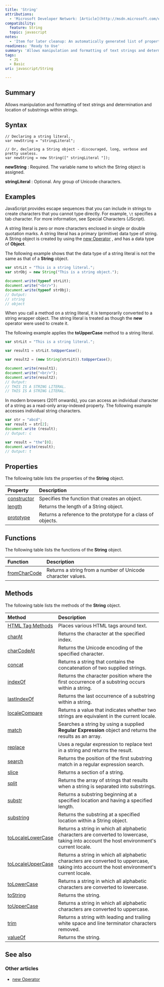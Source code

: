 ```yaml
---
title: 'String'
attributions:
  - 'Microsoft Developer Network: [Article](http://msdn.microsoft.com/en-us/library/ie/ecczf11c(v=vs.94).aspx)'
compatibility:
  feature: String
  topic: javascript
notes:
  - 'Item for later cleanup: An automatically generated list of properties and methods (either static, instance or inherited ones) is absent.'
readiness: 'Ready to Use'
summary: 'Allows manipulation and formatting of text strings and determination and location of substrings within strings.'
tags:
  - JS
  - Basic
uri: javascript/String

---
```

## Summary

Allows manipulation and formatting of text strings and determination and location of substrings within strings.

## Syntax

    // Declaring a string literal.
    var newString = "stringLiteral";

    // Or, declaring a String object - discouraged, long, verbose and pretty useless.
    var newString = new String([" stringLiteral "]);

**newString**
:   Required. The variable name to which the String object is assigned.

**stringLiteral**
:   Optional. Any group of Unicode characters.

## Examples

JavaScript provides escape sequences that you can include in strings to create characters that you cannot type directly. For example, `\t` specifies a tab character. For more information, see Special Characters (JScript).

A string literal is zero or more characters enclosed in single or double quotation marks. A string literal has a primary (primitive) data type of string. A String object is created by using the [new Operator](/javascript/operators/new) , and has a data type of **Object**.

The following example shows that the data type of a string literal is not the same as that of a **String** object.

``` js
var strLit = "This is a string literal.";
var strObj = new String("This is a string object.");

document.write(typeof strLit);
document.write("<br/>");
document.write(typeof strObj);
// Output:
// string
// object
```

When you call a method on a string literal, it is temporarily converted to a string wrapper object. The string literal is treated as though the **new** operator were used to create it.

The following example applies the **toUpperCase** method to a string literal.

``` js
var strLit = "This is a string literal.";

var result1 = strLit.toUpperCase();

var result2 = (new String(strLit)).toUpperCase();

document.write(result1);
document.write("<br/>");
document.write(result2);
// Output:
// THIS IS A STRING LITERAL.
// THIS IS A STRING LITERAL.
```

In modern browsers (2011 onwards), you can access an individual character of a string as a read-only array-indexed property. The following example accesses individual string characters.

``` js
var str = "abcd";
var result = str[2];
document.write (result);
// Output: c

var result = "the"[0];
document.write(result);
// Output: t
```

## Properties

The following table lists the properties of the **String** object.

|Property|Description|
|:-------|:----------|
|[constructor](/javascript/String/constructor)|Specifies the function that creates an object.|
|[length](/javascript/String/length)|Returns the length of a String object.|
|[prototype](/javascript/String/prototype)|Returns a reference to the prototype for a class of objects.|

## Functions

The following table lists the functions of the **String** object.

|Function|Description|
|:-------|:----------|
|[fromCharCode](/javascript/String/fromCharCode)|Returns a string from a number of Unicode character values.|

## Methods

The following table lists the methods of the **String** object.

|Method|Description|
|:-----|:----------|
|[HTML Tag Methods](/javascript/String/HTML_Tag_Methods)|Places various HTML tags around text.|
|[charAt](/javascript/String/charAt)|Returns the character at the specified index.|
|[charCodeAt](/javascript/String/charCodeAt)|Returns the Unicode encoding of the specified character.|
|[concat](/javascript/String/concat)|Returns a string that contains the concatenation of two supplied strings.|
|[indexOf](/javascript/String/indexOf)|Returns the character position where the first occurrence of a substring occurs within a string.|
|[lastIndexOf](/javascript/String/lastIndexOf)|Returns the last occurrence of a substring within a string.|
|[localeCompare](/javascript/String/localeCompare)|Returns a value that indicates whether two strings are equivalent in the current locale.|
|[match](/javascript/String/match)|Searches a string by using a supplied **Regular Expression** object and returns the results as an array.|
|[replace](/javascript/String/replace)|Uses a regular expression to replace text in a string and returns the result.|
|[search](/javascript/String/search)|Returns the position of the first substring match in a regular expression search.|
|[slice](/javascript/String/slice)|Returns a section of a string.|
|[split](/javascript/String/split)|Returns the array of strings that results when a string is separated into substrings.|
|[substr](/javascript/String/substr)|Returns a substring beginning at a specified location and having a specified length.|
|[substring](/javascript/String/substring)|Returns the substring at a specified location within a String object.|
|[toLocaleLowerCase](/javascript/String/toLocaleLowerCase)|Returns a string in which all alphabetic characters are converted to lowercase, taking into account the host environment's current locale.|
|[toLocaleUpperCase](/javascript/String/toLocaleUpperCase)|Returns a string in which all alphabetic characters are converted to uppercase, taking into account the host environment's current locale.|
|[toLowerCase](/javascript/String/toLowerCase)|Returns a string in which all alphabetic characters are converted to lowercase.|
|[toString](/javascript/String/toString)|Returns the string.|
|[toUpperCase](/javascript/String/toUpperCase)|Returns a string in which all alphabetic characters are converted to uppercase.|
|[trim](/javascript/String/trim)|Returns a string with leading and trailing white space and line terminator characters removed.|
|[valueOf](/javascript/String/valueOf)|Returns the string.|

## See also

### Other articles

-   [new Operator](/javascript/operators/new)

